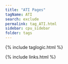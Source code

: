 ```yaml
---
title: "ATI Pages"
tagName: ATI
search: exclude
permalink: tag_ATI.html
sidebar: cpu_sidebar
folder: tags
---
```

{% include taglogic.html %}

{% include links.html %}
